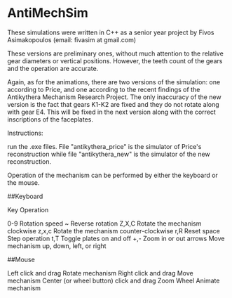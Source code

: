 # AntiMechSim
These simulations were written in C++ as a senior year project by Fivos Asimakopoulos (email: fivasim at gmail.com)

These versions are preliminary ones, without much attention to the relative gear diameters or vertical positions. However, the teeth count of the gears and the operation are accurate.

Again, as for the animations, there are two versions of the simulation: one according to Price, and one according to the recent findings of the Antikythera Mechanism Research Project. The only inaccuracy of the new version is the fact that gears K1-K2 are fixed and they do not rotate along with gear E4. This will be fixed in the next version along with the correct inscriptions of the faceplates.

Instructions:

run the .exe files. File "antikythera_price" is the simulator of Price's reconstruction while file "antikythera_new" is the simulator of the new reconstruction.

Operation of the mechanism can be performed by either the keyboard or the mouse.

##Keyboard

Key	Operation	

0-9	Rotation speed
~	Reverse rotation
Z,X,C	Rotate the mechanism clockwise
z,x,c	Rotate the mechanism counter-clockwise
r,R	Reset
space	Step operation
t,T	Toggle plates on and off
+,-	Zoom in or out
arrows	Move mechanism up, down, left, or right

##Mouse

Left click and drag	Rotate mechanism
Right click and drag	Move mechanism
Center (or wheel button) click and drag	Zoom
Wheel	Animate mechanism
